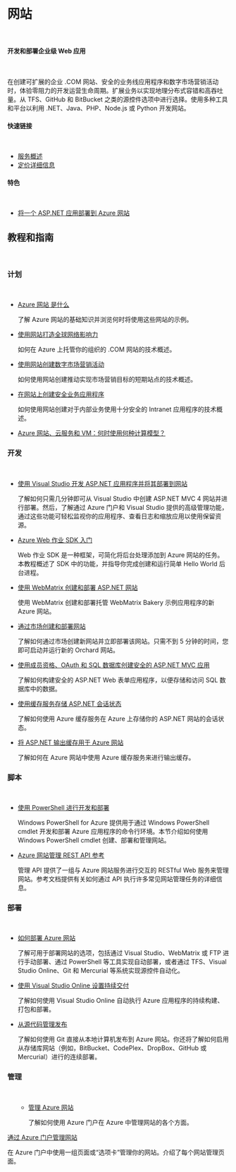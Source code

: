 <div style="margin-top: 40px;">
<div class="dev-center">
<div class="wa-content wa-content-10up">
<h1>网站</h1>
<p> </p>
<div class="wa-spacer wa-spacer-6down">
<h4>开发和部署企业级 Web 应用</h4>
<p> </p>
<p>在创建可扩展的企业 .COM 网站、安全的业务线应用程序和数字市场营销活动时，体验零阻力的开发运营生命周期。扩展业务以实现地理分布式容错和高吞吐量。从 TFS、GitHub 和 BitBucket 之类的源控件选项中进行选择。使用多种工具和平台以利用 .NET、Java、PHP、Node.js 或 Python 开发网站。</p>
<h4>快速链接</h4>
<p> </p>
<ul class="wa-linkList">
<li><a href="http://www.windowsazure.cn/zh-cn/home/features/web-site/" title="" class="wa-arrowLink-light">服务概述</a></li>
<li style="display:none"><a href="http://www.windowsazure.cn/zh-cn/documentation/articles/web-sites-enterprise-offerings/" title="" class="wa-arrowLink-light">可交付的解决方案</a></li>
<li><a href="http://www.windowsazure.cn/pricing/details/web-sites/" title="" class="wa-arrowLink-light">定价详细信息</a></li>
</ul>
</div>
<div class="wa-spacer wa-spacer-aside wa-spacer-asideLight wa-spacer-4down">
<h4>特色</h4>
<p> </p>
<ul class="wa-iconList">
<li><a href="http://www.windowsazure.cn/zh-cn/documentation/articles/web-sites-dotnet-get-started/" title="">将一个 ASP.NET 应用部署到 Azure 网站</a></li>
<li style="display:none"><a href="http://azure.microsoft.com/zh-cn/documentation/videos/intro-to-windows-azure-with-scott-hanselman/" title="">Scott Hanselman 对 Azure 网站的简介</a></li> <li style="display:none"><a href="http://www.windowsazure.cn/zh-cn/documentation/articles/websites-dotnet-webjobs-sdk/" title="">Azure Web 作业 SDK 是什么？</a></li></ul>
</div>
</div>
<div class="wa-content wa-content-divided"><ul style="display:none" class="wa-tabs wa-tabsBlock" data-tab-panel="tab-panel" data-control="tabs">
<li><a title="" class="wa-tab active" data-id="1" data-slug="net">.NET</a></li>
<li><a href="http://www.windowsazure.cn/zh-cn/manage/services/web-sites/#" title="" class="wa-tab" data-id="2" data-slug="java">Java</a></li>
<li><a href="http://www.windowsazure.cn/zh-cn/manage/services/web-sites/#" title="" class="wa-tab" data-id="3" data-slug="node">Node.js</a></li>
<li><a href="http://www.windowsazure.cn/zh-cn/manage/services/web-sites/#" title="" class="wa-tab" data-id="4" data-slug="php">PHP</a></li>
<li><a href="http://www.windowsazure.cn/zh-cn/manage/services/web-sites/#" title="" class="wa-tab" data-id="5" data-slug="python">Python</a></li>
<li><a href="http://www.windowsazure.cn/zh-cn/manage/services/web-sites/#" title="" class="wa-showLessMore wa-showMore active" data-control="showLessMore">More</a></li>
<li><a href="http://www.windowsazure.cn/zh-cn/manage/services/web-sites/#" title="" class="wa-showLessMore wa-showLess" data-control="showLessMore">Less</a></li>
</ul>
<h2>教程和指南</h2>
<p> </p>
</div>
<div data-tab-panel-id="tab-panel" class="wa-tabs-container">
<div class="wa-content wa-content-4up wa-content-divided">
<div class="wa-spacer">
<h3>计划</h3>
<p> </p>
</div>
<div class="wa-spacer wa-spacer-3down">
<ul class="wa-linkList">
<li><a href="http://www.windowsazure.cn/zh-cn/manage/services/web-sites/" title="">Azure 网站 是什么</a>
<div data-show-less-more-member="true">
<p>了解 Azure 网站的基础知识并浏览何时将使用这些网站的示例。</p>
</div>
</li>
<li><a href="http://www.windowsazure.cn/zh-cn/documentation/articles/web-sites-global-web-presence-solution-overview/" title="">使用网站打造全球网络影响力</a>
<div data-show-less-more-member="true">
<p>如何在 Azure 上托管你的组织的 .COM 网站的技术概述。</p>
</div>
</li>
<li><a href="http://www.windowsazure.cn/zh-cn/documentation/articles/web-sites-digital-marketing-application-solution-overview/" title="">使用网站创建数字市场营销活动</a>
<div data-show-less-more-member="true">
<p>如何使用网站创建推动实现市场营销目标的短期站点的技术概述。</p>
</div>
</li>
<li><a href="http://www.windowsazure.cn/zh-cn/documentation/articles/web-sites-business-application-solution-overview/" title="">在网站上创建安全业务应用程序</a>
<div data-show-less-more-member="true">
<p>如何使用网站创建对于内部业务使用十分安全的 Intranet 应用程序的技术概述。</p>
</div>
</li>
<li><a href="http://www.windowsazure.cn/zh-cn/documentation/articles/choose-web-site-cloud-service-vm/" title="">Azure 网站、云服务和 VM：何时使用何种计算模型？</a>
<div  style="display:none" data-show-less-more-member="true">
<p>Azure 提供三种可用于托管 Web 应用程序的计算模型：网站、云服务和虚拟机。本主题概述了三种模型和信息，以帮助你确定适用于你的应用程序的模型。</p>
</div>
</li> 
<li style="display:none"><a href="http://www.windowsazure.cn/zh-cn/documentation/articles/azure-subscription-service-limits/" title="">Azure 订阅和服务限制、配额和约束条件</a>
<div style="display:none" data-show-less-more-member="true">
<p style="display:none">查找有关常见 Azure 限制和默认设置的详细信息。</p>
</div>
</li> 
<li style="display:none"><a href="http://www.windowsazure.cn/zh-cn/documentation/articles/websites-dotnet-webjobs-sdk/" title="">Azure Web 作业 SDK 是什么？</a>
<div data-show-less-more-member="true">
<p>说明 Web 作业 SDK 是什么，查看一些常见场景，并展示你如何在代码中使用它。</p>
</div>
</li></ul>
</div>
</div>
<div class="wa-content wa-content-4up wa-content-divided">
<div class="wa-spacer">
<h3>开发</h3>
<p> </p>
</div>
<div class="wa-spacer wa-spacer-3down">
<ul class="wa-linkList">
<li><a href="http://www.windowsazure.cn/zh-cn/documentation/articles/web-sites-dotnet-get-started/" title="">使用 Visual Studio 开发 ASP.NET 应用程序并将其部署到网站</a>
<div data-show-less-more-member="true">
<p>了解如何只需几分钟即可从 Visual Studio 中创建 ASP.NET MVC 4 网站并进行部署。然后，了解通过 Azure 门户和 Visual Studio 提供的高级管理功能，通过这些功能可轻松监视你的应用程序、查看日志和缩放应用以使用保留资源。</p>
</div>
</li>
<li style="display:none"><a href="http://www.windowsazure.cn/zh-cn/documentation/articles/web-sites-create-web-jobs/" title="">使用 Web 作业运行后台任务</a>
<div  style="display:none"data-show-less-more-member="true">
<p style="display:none">按照以下三种方式之一，在你的网站上使用 Web 作业运行自定义作业（可执行文件或脚本）：按需运行、连续运行或按计划运行。本文介绍了如何通过 Azure 门户管理 Web 作业。</p>
</div>
</li>
<li><a href="http://www.asp.net/aspnet/overview/developing-apps-with-windows-azure/getting-started-with-windows-azure-webjobs" title="">Azure Web 作业 SDK 入门</a>
<div data-show-less-more-member="true">
<p>Web 作业 SDK 是一种框架，可简化将后台处理添加到 Azure 网站的任务。本教程概述了 SDK 中的功能，并指导你完成创建和运行简单 Hello World 后台进程。</p>
</div>
</li>
<li><a href="http://www.windowsazure.cn/zh-cn/documentation/articles/web-sites-dotnet-using-webmatrix/" title="">使用 WebMatrix 创建和部署 ASP.NET 网站</a>
<div data-show-less-more-member="true">
<p>使用 WebMatrix 创建和部署托管 WebMatrix Bakery 示例应用程序的新 Azure 网站。</p>
</div>
</li>
<li><a href="http://www.windowsazure.cn/zh-cn/documentation/articles/web-sites-dotnet-orchard-cms-gallery/" title="">通过市场创建和部署网站</a>
<div data-show-less-more-member="true">
<p>了解如何通过市场创建新网站并立即部署该网站。只需不到 5 分钟的时间，您即可启动并运行新的 Orchard 网站。</p>
</div>
</li>
<li><a href="http://www.windowsazure.cn/zh-cn/documentation/articles/web-sites-dotnet-deploy-aspnet-mvc-app-membership-oauth-sql-database/" title="">使用成员资格、OAuth 和 SQL 数据库创建安全的 ASP.NET MVC 应用</a>
<div data-show-less-more-member="true">
<p>了解如何构建安全的 ASP.NET Web 表单应用程序，以便存储和访问 SQL 数据库中的数据<span  style="display:none">并使用户能够使用 Facebook、Yahoo 和 Google 凭据进行登录</span>。</p>
</div>
</li>
<li style="display:none"><a href="http://www.windowsazure.cn/zh-cn/documentation/articles/web-sites-dotnet-deploy-aspnet-webforms-app-membership-oauth-sql-database/" title="">使用成员资格、OAuth 和 SQL 数据库创建安全的 ASP.NET Web 表单应用</a>
<div data-show-less-more-member="true">
<p>了解如何构建安全的 ASP.NET Web 表单应用程序，以便存储和访问 SQL 数据库中的数据, 并使用户能够使用 Facebook、Yahoo 和 Google 凭据进行登录。</p>
</div>
</li> 
<li style="display:none"><a href="http://www.windowsazure.cn/zh-cn/documentation/articles/store-mongolab-web-sites-dotnet-store-data-mongodb/" title="">通过 MongoDB 在 Azure 上创建 C# ASP.NET 应用程序</a>
<div data-show-less-more-member="true">
<p>MongoDB 是面向常用文档的 NoSQL 解决方案。在本教程中，你将了解如何创建 C#“任务列表”型应用程序，以便在由 MongoLab 托管的 MongoDB 实例中存储数据。</p>
</div>
</li> 
<li style="display:none"><a href="http://www.windowsazure.cn/zh-cn/documentation/articles/web-sites-dotnet-rest-service-aspnet-api-sql-database/" title="">使用 ASP.NET Web API 和 SQL Database 创建具有良好移动性的 REST 服务</a>
<div data-show-less-more-member="true">
<p>ASP.NET Web API 是一个用于在 .NET Framework 之上构建 Web API 的框架。在本教程中，你将使用 Web API 创建提供存储在 SQL 数据库实例中的数据的 REST 服务。</p>
</div>
</li> <li style="display:none"><a href="http://www.windowsazure.cn/zh-cn/documentation/articles/web-sites-dotnet-deploy-aspnet-mvc-mobile-app/" title="">在 Azure 网站上开发 ASP.NET MVC 移动 Web 应用程序</a>
<div data-show-less-more-member="true">
<p>了解如何使用 ASP.NET MVC 4 Web 应用程序中的移动功能的相关基础知识，然后将你的应用程序部署到 Azure 网站。</p>
</div>
</li>
<li><a href="http://www.windowsazure.cn/zh-cn/documentation/articles/web-sites-dotnet-session-state-caching/" title="">使用缓存服务存储 ASP.NET 会话状态</a>
<div data-show-less-more-member="true">
<p>了解如何使用 Azure 缓存服务在 Azure 上存储你的 ASP.NET 网站的会话状态。</p>
</div>
</li>
<li><a href="http://www.windowsazure.cn/zh-cn/documentation/articles/web-sites-dotnet-web-forms-output-caching/" title="">将 ASP.NET 输出缓存用于 Azure 网站</a>
<div data-show-less-more-member="true">
<p>了解如何在 Azure 网站中使用 Azure 缓存服务来进行输出缓存。</p>
</div>
</li>
<li style="display:none"><a href="http://www.windowsazure.cn/zh-cn/documentation/articles/sendgrid-dotnet-how-to-send-email/" title="">使用 SendGrid 发送电子邮件</a>
<div data-show-less-more-member="true">
<p>SendGrid 提供了可靠的电子邮件传递服务、实时分析和灵活的 API，使用户能够轻松地将服务合并到他们的 Azure 应用程序中。了解如何在 Azure 上使用 SendGrid 以在你的应用中包含电子邮件功能。</p>
</div>
</li> 
<li style="display:none"><a href="http://www.windowsazure.cn/zh-cn/documentation/articles/cdn-serve-content-from-cdn-in-your-web-application/" title="">在 Web 应用程序中使用 Azure CDN 提供的内容</a>
<div data-show-less-more-member="true">
<p>了解如何使用 Azure CDN 来扩大 Web 应用程序的影响力并改善其性能。</p>
</div>
</li> 
<li style="display:none"><a href="http://www.windowsazure.cn/zh-cn/documentation/articles/cdn-websites-with-cdn/" title="">将 Azure 网站与 Azure CDN 集成</a>
<div data-show-less-more-member="true">
<p>了解如何通过将网站与 Azure CDN 集成来提高其性能。</p>
</div>
</li></ul>
</div>
</div>
<div class="wa-content wa-content-4up wa-content-divided">
<div class="wa-spacer">
<h3>脚本</h3>
<p> </p>
</div>
<div class="wa-spacer wa-spacer-3down">
<ul class="wa-linkList">
<li><a href="http://www.windowsazure.cn/zh-cn/documentation/articles/install-configure-powershell/" title="">使用 PowerShell 进行开发和部署</a>
<div data-show-less-more-member="true">
<p>Windows PowerShell for Azure 提供用于通过 Windows PowerShell cmdlet 开发和部署 Azure 应用程序的命令行环境。本节介绍如何使用 Windows PowerShell cmdlet 创建、部署和管理网站。</p>
</div>
</li>
<li style="display:none"><a href="http://www.windowsazure.cn/zh-cn/documentation/articles/command-line-tools/#Commands_to_manage_your_web_sites" title="">使用跨平台命令行接口进行开发和部署</a>
<div data-show-less-more-member="true">
<p>跨平台 CLI 是用于部署和管理 Azure 服务的命令行工具。使用命令行工具创建和管理网站。</p>
</div>
</li>
<li><a href="http://msdn.microsoft.com/zh-cn/library/windowsazure/dn166981.aspx" title="">Azure 网站管理 REST API 参考</a>
<div data-show-less-more-member="true">
<p>管理 API 提供了一组与 Azure 网站服务进行交互的 RESTful Web 服务来管理网站。参考文档提供有关如何通过 API 执行许多常见网站管理任务的详细信息。</p>
</div>
</li>
</ul>
</div>
</div>
<div class="wa-content wa-content-4up wa-content-divided">
<div class="wa-spacer">
<h3>部署</h3>
<p> </p>
</div>
<div class="wa-spacer wa-spacer-3down">
<ul class="wa-linkList">
<li><a href="http://www.windowsazure.cn/zh-cn/manage/services/web-sites/how-to-create-websites/" title="">如何部署 Azure 网站</a>
<div data-show-less-more-member="true">
<p>了解可用于部署网站的选项，包括通过 Visual Studio、WebMatrix 或 FTP 进行手动部署、通过 PowerShell 等工具实现自动部署，或者通过 TFS、Visual Studio Online、Git 和 Mercurial 等系统实现源控件自动化。</p>
</div>
</li>
<li style="display:none"><a href="http://www.windowsazure.cn/zh-cn/documentation/articles/web-sites-staged-publishing/" title="">网站上的过渡发布</a>
<div data-show-less-more-member="true">
<p>过渡发布可在每个默认生产网站上形成一个过渡网站槽，便于你以无中断的方式交换这些网站槽。了解如何以标准模式在网站上使用过渡发布。</p>
</div>
</li>
<li><a href="http://www.windowsazure.cn/zh-cn/documentation/articles/cloud-services-continuous-delivery-use-vso/" title="">使用 Visual Studio Online 设置持续交付</a>
<div data-show-less-more-member="true">
<p>了解如何使用 Visual Studio Online 自动执行 Azure 应用程序的持续构建、打包和部署。</p>
</div>
</li>
<li><a href="http://www.windowsazure.cn/zh-cn/documentation/articles/web-sites-publish-source-control/" title="">从源代码管理发布</a>
<div data-show-less-more-member="true">
<p>了解如何使用 Git 直接从本地计算机发布到 Azure 网站。你还将了解如何启用从存储库网站（例如，BitBucket、CodePlex、DropBox、GitHub 或 Mercurial）进行的连续部署。</p>
</div>
</li>
<li style="display:none"><a href="http://www.windowsazure.cn/zh-cn/documentation/articles/websites-dotnet-deploy-webjobs/" title="">如何将 Azure Web 作业部署到 Azure 网站</a>
<div data-show-less-more-member="true">
<p>说明如何使用 Visual Studio 来将控制台应用程序项目作为 Azure Web 作业部署到 Azure 网站。</p>
</div>
</li> 
<li style="display:none"><a href="http://www.windowsazure.cn/zh-cn/documentation/articles/web-sites-migration-from-iis-server/" title="">使用 Migration Assistant 将你的 IIS 网站迁移到 Azure 网站</a>
<div data-show-less-more-member="true">
<p>了解如何将在 IIS 6 或更高版本上运行的现有网站迁移到 Azure 网站。</p>
</div>
</li>
</ul>
</div>
</div>
<div class="wa-content wa-content-4up wa-content-divided">
<div class="wa-spacer">
<h3>管理</h3>
<p> </p>
</div>
<div class="wa-spacer wa-spacer-3down">
<ul class="wa-linkList">
<ul class="wa-linkList">
<li><a href="http://www.windowsazure.cn/zh-cn/manage/services/web-sites/how-to-manage-websites/" title="">管理 Azure 网站</a>
<div data-show-less-more-member="true">
<p>了解如何使用 Azure 门户在 Azure 中管理网站的各个方面。</p>
</div>
</li>
</ul>
</ul>
<a href="http://www.windowsazure.cn/zh-cn/manage/services/web-sites/how-to-manage-websites/" title="">通过 Azure 门户管理网站</a>
<div data-show-less-more-member="true">
<p>在 Azure 门户中使用一组页面或“选项卡”管理你的网站。介绍了每个网站管理页面。</p>
</div>
<ul style="display:none" class="wa-linkList">
<li><a href="http://www.windowsazure.cn/zh-cn/documentation/articles/web-sites-integrate-with-vnet/" title="">将 Azure 网站与 Azure 虚拟网络集成</a>
<div data-show-less-more-member="true">
<p>描述虚拟网络集成预览功能，并显示如何通过 Azure 网站设置该功能。</p>
</div>
</li>
<li><a href="http://www.windowsazure.cn/zh-cn/documentation/articles/web-sites-custom-domain-name/" title="">从常用注册器配置自定义域名</a>
<div data-show-less-more-member="true">
<p>你可以将网站映射到自己的域名（例如 contoso.com），而不是在网站 URL 的 azurewebsites.net 域上使用友好子域。从受欢迎的注册服务中查找域名以及查找带流量管理器和不带流量管理器的站点。</p>
</div>
</li>
<li style="display:none"><a href="http://www.windowsazure.cn/zh-cn/documentation/articles/web-sites-configure-ssl-certificate/" title="">配置 SSL 证书</a>
<div data-show-less-more-member="true">
<p>安全套接字层 (SSL) 加密是用于保护通过 Internet 发送的数据的最常见方法。了解如何为网站指定 HTTPS 终结点以及如何上载 SSL 证书来保护你的应用程序。</p>
</div>
</li> 
<li style="display:none"><a href="http://www.windowsazure.cn/zh-cn/documentation/articles/web-sites-dotnet-troubleshoot-visual-studio/" title="">在 Visual Studio 中对网站进行故障排除</a>
<div data-show-less-more-member="true">
<p>了解如何使用 Visual Studio 工具，通过查看应用程序和 Web 服务器日志来调试网站中托管的应用程序。</p>
</div>
</li>
<li><a href="http://www.windowsazure.cn/zh-cn/documentation/articles/store-new-relic-web-sites-dotnet-application-performance-management/" title="">使用 New Relic 管理网站</a>
<div data-show-less-more-member="true">
<p>New Relic 是以开发人员为主的工具，用于监视应用程序，并使用户能够深入了解应用程序的性能和可靠性。本指南介绍如何向 Azure 网站添加 New Relic 的一流性能监视。</p>
</div>
</li>
<li><a href="http://www.windowsazure.cn/zh-cn/documentation/articles/web-sites-configure/" title="">配置网站</a>
<div data-show-less-more-member="true">
<p>了解如何通过 Azure 门户为网站设置各种配置设置。</p>
</div>
</li>
<li><a href="http://www.windowsazure.cn/zh-cn/documentation/articles/web-sites-monitor/" title="">监视网站</a>
<div data-show-less-more-member="true">
<p>一旦你的网站启动并运行后，你就可以监视其它的性能了。根据显示的内容，你可以配置站点以输出诊断日志来帮助你解决性能问题。你也可以监视你特定使用率级别的配额。</p>
</div>
</li>
<li><a href="http://www.windowsazure.cn/zh-cn/manage/services/web-sites/how-to-scale-websites/" title="">缩放网站</a>
<div data-show-less-more-member="true">
<p>监视数据可能会指示可通过缩放网站来解决性能问题。利用 Azure，你可以在“共享”模式中扩展你的网站，然后当更改为“标准”模式时，你可以更改虚拟机的大小和计数。</p>
</div>
</li>
<li><a href="http://www.windowsazure.cn/zh-cn/documentation/articles/web-sites-backup/" title="">备份网站</a>
<div data-show-less-more-member="true">
<p>了解如何轻松创建手动或自动网站备份。</p>
</div>
</li>
<li><a href="http://www.windowsazure.cn/zh-cn/documentation/articles/web-sites-restore/" title="">还原网站</a>
<div data-show-less-more-member="true">
<p>了解如何还原之前已备份的网站。</p>
</div>
</li>
<li style="display:none"><a href="http://www.windowsazure.cn/zh-cn/documentation/articles/web-sites-enable-diagnostic-log/" title="">启用诊断日志记录</a>
<div data-show-less-more-member="true">
<p>Azure 提供内置诊断功能以帮助调试 Azure 网站中托管的应用程序。本文介绍如何启用诊断日志记录功能并将检测功能添加到应用程序中，以及如何访问由 Azure 记录的信息。</p>
</div>
</li> <li style="display:none"><a href="http://www.windowsazure.cn/zh-cn/documentation/articles/web-sites-security/" title="">在 Azure 网站中保护 Web 应用程序安全</a>
<div data-show-less-more-member="true">
<p>开发 Web 应用程序时会遇到的挑战之一是为客户提供安全有保障的服务。在本文中，你将了解 Azure 网站中可用于保护 Web 应用的功能。</p>
</div>
</li></ul>
</div>
</div>
</div>
</div>
</div>